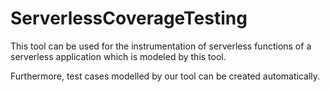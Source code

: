 # ServerlessCoverageTesting
This tool can be used for the instrumentation of serverless functions of a serverless application which is modeled by this tool.

Furthermore, test cases modelled by our tool can be created automatically.